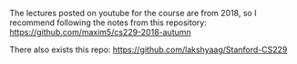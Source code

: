 The lectures posted on youtube for the course are from 2018, so I recommend following the notes from this repository: https://github.com/maxim5/cs229-2018-autumn 

There also exists this repo: https://github.com/lakshyaag/Stanford-CS229
